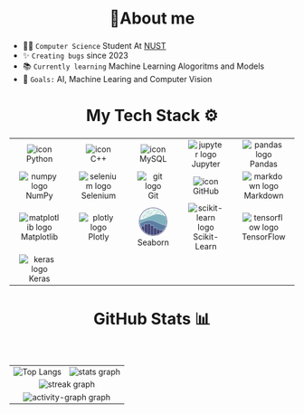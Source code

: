 <h1 Hey 👋 I'am Ahmed</h1>

<h1 align="center">📝About me</h1>

###

- 👨‍🎓 `Computer Science` Student At <a href='https://nust.edu.pk/' > NUST </a>
- ✨ `Creating bugs` since 2023
- 📚 `Currently learning` Machine Learning Alogoritms and Models
- 🎯 `Goals:` AI, Machine Learing and Computer Vision

###

##

<h1 align="center">My Tech Stack ⚙</h1>

###

<div align="left">
</div>

###

<div align="center">
    <table>
        <tr>
            <td align="center" width="100">
                <a href='https://python.org' style="text-decoration: none;">
                    <img src="https://techstack-generator.vercel.app/python-icon.svg" alt="icon" height="50" style="margin: 0 10px;" />
                    <br>Python
                </a>
            </td>
            <td align="center" width="100">
                <a href='https://cplusplus.com/' style="text-decoration: none;">
                    <img src="https://techstack-generator.vercel.app/cpp-icon.svg" alt="icon" height="50" style="margin: 0 10px;" />
                    <br>C++
                </a>
            </td>
            <td align="center" width="100">
                <a href='https://mysql.com/' style="text-decoration: none;">
                    <img src="https://techstack-generator.vercel.app/mysql-icon.svg" alt="icon" height="50" style="margin: 0 10px;" />
                    <br>MySQL
                </a>
            </td>
            <td align="center" width="100">
                <a href='https://jupyter.org/' style="text-decoration: none;">
                    <img src="https://cdn.jsdelivr.net/gh/devicons/devicon/icons/jupyter/jupyter-original.svg" height="50" alt="jupyter logo" style="margin: 0 10px;" />
                    <br>Jupyter
                </a>
            </td>
            <td align="center" width="100">
                <a href='https://pandas.pydata.org/' style="text-decoration: none;">
                    <img src="https://cdn.jsdelivr.net/gh/devicons/devicon/icons/pandas/pandas-original.svg" height="50" alt="pandas logo" style="margin: 0 10px;" />
                    <br>Pandas
                </a>
            </td>
        </tr>
        <tr>
            <td align="center" width="100">
                <a href='https://numpy.org' style="text-decoration: none;">
                    <img src="https://cdn.jsdelivr.net/gh/devicons/devicon/icons/numpy/numpy-original.svg" height="50" alt="numpy logo" style="margin: 0 10px;" />
                    <br>NumPy
                </a>
            </td>
            <td align="center" width="100">
                <a href='https://www.selenium.dev/' style="text-decoration: none;">
                    <img src="https://cdn.simpleicons.org/selenium/43B02A" height="50" alt="selenium logo" style="margin: 0 10px;" />
                    <br>Selenium
                </a>
            </td>
            <td align="center" width="100">
                <a href='https://git-scm.com/' style="text-decoration: none;">
                    <img src="https://cdn.simpleicons.org/git/F05032" height="50" alt="git logo" style="margin: 0 10px;" />
                    <br>Git
                </a>
            </td>
            <td align="center" width="100">
                <a href='https://github.com/ahmedyar7' style="text-decoration: none;">
                    <img src="https://techstack-generator.vercel.app/github-icon.svg" alt="icon" height="50" style="margin: 0 10px;" />
                    <br>GitHub
                </a>
            </td>
            <td align="center" width="100">
                <a href='https://www.markdownguide.org/' style="text-decoration: none;">
                    <img src="https://skillicons.dev/icons?i=md" height="50" alt="markdown logo" style="margin: 0 10px;" />
                    <br>Markdown
                </a>
            </td>
        </tr>
        <tr>
            <td align="center" width="100">
                <a href='https://matplotlib.org/stable/' style="text-decoration: none;">
                    <img src="https://cdn.jsdelivr.net/gh/devicons/devicon/icons/matplotlib/matplotlib-original.svg" height="50" alt="matplotlib logo" style="margin: 0 10px;" />
                    <br>Matplotlib
                </a>
            </td>
            <td align="center" width="100">
                <a href='https://plotly.com' style="text-decoration: none;">
                    <img src="https://cdn.jsdelivr.net/gh/devicons/devicon/icons/plotly/plotly-original.svg" height="50" alt="plotly logo" style="margin: 0 10px;" />
                    <br>Plotly
                </a>
            </td>
            <td align="center" width="100">
                <a href='https://seaborn.pydata.org/' style="text-decoration: none;">
                    <img src="img/seaborn.png" height="50" alt="seaborn logo" style="margin: 0 10px;" />
                    <br>Seaborn
                </a>
            </td>
            <td align="center" width="100">
                <a href='https://scikit-learn.org/1.5/index.html' style="text-decoration: none;">
                    <img src="https://cdn.jsdelivr.net/gh/devicons/devicon/icons/scikitlearn/scikitlearn-original.svg" height="50" alt="scikit-learn logo" style="margin: 0 10px;" />
                    <br>Scikit-Learn
                </a>
            </td>
            <td align="center" width="100">
                <a href='https://www.tensorflow.org/' style="text-decoration: none;">
                    <img src="https://cdn.jsdelivr.net/gh/devicons/devicon/icons/tensorflow/tensorflow-original.svg" height="50" alt="tensorflow logo" style="margin: 0 10px;" />
                    <br>TensorFlow
                </a>
            </td>
        </tr>
        <tr>
            <td align="center" width="100">
                <a href='https://keras.io/' style="text-decoration: none;">
                    <img src="https://cdn.jsdelivr.net/gh/devicons/devicon/icons/keras/keras-original.svg" height="50" alt="keras logo" style="margin: 0 10px;" />
                    <br>Keras
                </a>
            </td>
        </tr>
    </table>
</div>

###

##

<h1 align="center">GitHub Stats 📊</h1>

###

###

<div align="left">
</div>

###

###

<br clear="both">

<div align="center">
    <table>
        <tr>
            <td align="center">
                <a href="https://github.com/ahmedyar7" style="text-decoration: none;">
                    <img src="https://github-readme-stats.vercel.app/api/top-langs/?username=ahmedyar7&hide_border=true&layout=donut&theme=github_dark" alt="Top Langs" style="border: none; outline: none;">
                </a>
            </td>
            <td align="center">
                <a href="https://github.com/ahmedyar7" style="text-decoration: none;">
                    <img src="https://github-readme-stats.vercel.app/api?username=ahmedyar7&hide_title=true&hide_rank=false&rank_icon=github&show_icons=true&include_all_commits=true&count_private=true&disable_animations=false&theme=github_dark&locale=en&hide_border=true&order=1" height="150" alt="stats graph" />
                </a>
            </td>
        </tr>
        <tr>
            <td colspan="2" align="center">
                <a href="https://github.com/ahmedyar7" style="text-decoration: none;">
                    <img src="https://streak-stats.demolab.com?user=ahmedyar7&locale=en&mode=daily&theme=github_dark&hide_border=true&border_radius=5&order=3" height="220" alt="streak graph" />
                </a>
            </td>
        </tr>
        <tr>
            <td colspan="2" align="center">
                <a href="https://github.com/ahmedyar7" style="text-decoration: none;">
                    <img src="https://github-readme-activity-graph.vercel.app/graph?username=ahmedyar7&radius=16&theme=github-dark&area=true&order=5&hide_border=true&hide_title=false&point=cf1717" height="300" alt="activity-graph graph" />
                </a>
            </td>
        </tr>
    </table>
</div>

###

  </a>

</div>

###

</div>

###
